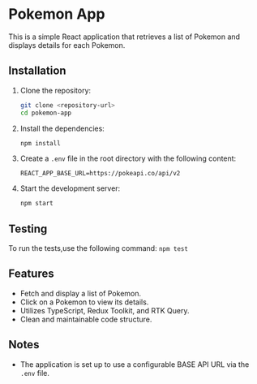 # Pokemon App

This is a simple React application that retrieves a list of Pokemon and displays details for each Pokemon.

## Installation

1. Clone the repository:
    ```bash
    git clone <repository-url>
    cd pokemon-app
    ```

2. Install the dependencies:
    ```bash
    npm install
    ```

3. Create a `.env` file in the root directory with the following content:
    ```plaintext
    REACT_APP_BASE_URL=https://pokeapi.co/api/v2
    ```

4. Start the development server:
    ```bash
    npm start
    ```

## Testing

To run the tests,use the following command:
    ```
    npm test
    ```

## Features

- Fetch and display a list of Pokemon.
- Click on a Pokemon to view its details.
- Utilizes TypeScript, Redux Toolkit, and RTK Query.
- Clean and maintainable code structure.

## Notes

- The application is set up to use a configurable BASE API URL via the `.env` file.

